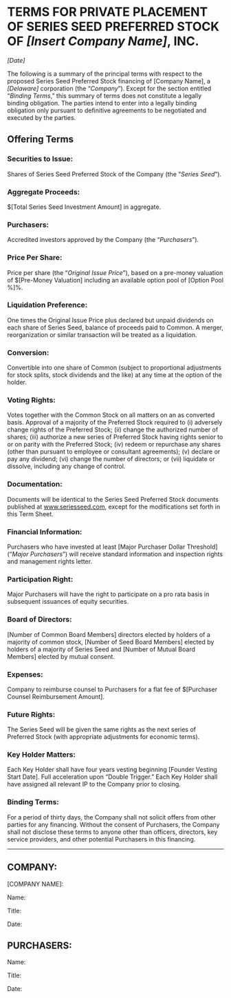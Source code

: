 # TERMS FOR PRIVATE PLACEMENT OF SERIES SEED PREFERRED STOCK OF *[Insert Company Name]*, INC.

*[Date]*

The following is a summary of the principal terms with respect to the proposed Series Seed Preferred Stock financing of [Company Name], a *[Delaware]* corporation (the “_Company_”).  Except for the section entitled “_Binding Terms_,” this summary of terms does not constitute a legally binding obligation.  The parties intend to enter into a legally binding obligation only pursuant to definitive agreements to be negotiated and executed by the parties.

## Offering Terms  

### Securities to Issue:  

Shares of Series Seed Preferred Stock of the Company (the “_Series Seed_”).

### Aggregate Proceeds:	

$[Total Series Seed Investment Amount] in aggregate.

### Purchasers:	

Accredited investors approved by the Company (the “_Purchasers_”).

### Price Per Share:	

Price per share (the “_Original Issue Price_”), based on a pre-money valuation of $[Pre-Money Valuation] including an available option pool of [Option Pool %]%.

### Liquidation Preference:	

One times the Original Issue Price plus declared but unpaid dividends on each share of Series Seed, balance of proceeds paid to Common.  A merger, reorganization or similar transaction will be treated as a liquidation.

### Conversion:	

Convertible into one share of Common (subject to proportional adjustments for stock splits, stock dividends and the like) at any time at the option of the holder.

### Voting Rights:	

Votes together with the Common Stock on all matters on an as converted basis.  Approval of a majority of the Preferred Stock required to (i) adversely change rights of the Preferred Stock; (ii) change the authorized number of shares; (iii) authorize a new series of Preferred Stock having rights senior to or on parity with the Preferred Stock; (iv) redeem or repurchase any shares (other than pursuant to employee or consultant agreements); (v) declare or pay any dividend; (vi) change the number of directors; or (vii) liquidate or dissolve, including any change of control.

### Documentation:	

Documents will be identical to the Series Seed Preferred Stock documents published at www.seriesseed.com, except for the modifications set forth in this Term Sheet.    

### Financial Information:	

Purchasers who have invested at least [Major Purchaser Dollar Threshold] \(“_Major Purchasers_”) will receive standard information and inspection rights and management rights letter.

### Participation Right:	

Major Purchasers will have the right to participate on a pro rata basis in subsequent issuances of equity securities.

### Board of Directors:	

[Number of Common Board Members] directors elected by holders of a majority of common stock, [Number of Seed Board Members] elected by holders of a majority of Series Seed and [Number of Mutual Board Members] elected by mutual consent.

### Expenses:	

Company to reimburse counsel to Purchasers for a flat fee of $[Purchaser Counsel Reimbursement Amount].

### Future Rights:	

The Series Seed will be given the same rights as the next series of Preferred Stock (with appropriate adjustments for economic terms).

### Key Holder Matters:	

Each Key Holder shall have four years vesting beginning [Founder Vesting Start Date]. Full acceleration upon “Double Trigger.” Each Key Holder shall have assigned all relevant IP to the Company prior to closing.

### Binding Terms:	

For a period of thirty days, the Company shall not solicit offers from other parties for any financing.  Without the consent of Purchasers, the Company shall not disclose these terms to anyone other than officers, directors, key service providers, and other potential Purchasers in this financing.


------------
 
## COMPANY: 

[COMPANY NAME]:
						
Name:  	

Title: 

Date: 

## PURCHASERS: 	

Name:  	

Title:  

Date:  						 

